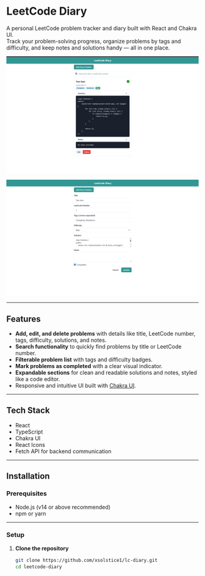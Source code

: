 # LeetCode Diary

A personal LeetCode problem tracker and diary built with React and Chakra UI.  
Track your problem-solving progress, organize problems by tags and difficulty, and keep notes and solutions handy — all in one place.

![Screenshot 1](assets/ss1.png)

![Screenshot 2](assets/ss2.png)

---

## Features

- **Add, edit, and delete problems** with details like title, LeetCode number, tags, difficulty, solutions, and notes.
- **Search functionality** to quickly find problems by title or LeetCode number.
- **Filterable problem list** with tags and difficulty badges.
- **Mark problems as completed** with a clear visual indicator.
- **Expandable sections** for clean and readable solutions and notes, styled like a code editor.
- Responsive and intuitive UI built with [Chakra UI](https://chakra-ui.com/).

---

## Tech Stack

- React
- TypeScript
- Chakra UI
- React Icons
- Fetch API for backend communication

---

## Installation

### Prerequisites

- Node.js (v14 or above recommended)
- npm or yarn

---

### Setup

1. **Clone the repository**

   ```bash
   git clone https://github.com/xsolstice1/lc-diary.git
   cd leetcode-diary

  

